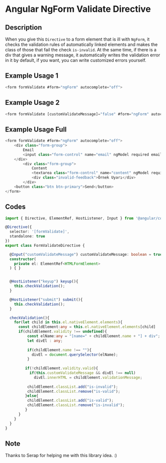 # Angular NgForm Validate Directive

## Description
When you give this ``Directive`` to a form element that is ill with ``NgForm``, it checks the validation rules of automatically linked elements and makes the class of those that fail the check ``is-invalid``. At the same time, if there is a div that gives a warning message, it automatically writes the validation error in it by default, if you want, you can write customized errors yourself.

## Example Usage 1
```typescript
<form formValidate #form="ngForm" autocomplete="off">
```

## Example Usage 2
```typescript
<form formValidate [customValidateMessage]="false" #form="ngForm" autocomplete="off">
```

## Example Usage Full
```typescript
<form formValidate #form="ngForm" autocomplete="off">
    <div class="form-group">
        Email
        <input class="form-control" name="email" ngModel required email type="email">
    </div>
        <div class="form-group">
            Content
            <textarea class="form-control" name="content" ngModel required minlength="5" cols="30" rows="10"></textarea>
            <div class="invalid-feedback">Örnek Uyarı</div>
        </div>
    <button class="btn btn-primary">Send</button>
</form>
```



## Codes
```typescript
import { Directive, ElementRef, HostListener, Input } from '@angular/core';

@Directive({
  selector: '[formValidate]',
  standalone: true
})
export class FormValidateDirective {

  @Input("customValidateMessage") customValidateMessage: boolean = true;
  constructor(
    private el: ElementRef<HTMLFormElement>
  ) { }


  @HostListener("keyup") keyup(){
    this.checkValidation();
  }

  @HostListener("submit") submit(){
    this.checkValidation();
  }

  checkValidation(){
    for(let child in this.el.nativeElement.elements){
      const childElement:any = this.el.nativeElement.elements[child]      
      if(childElement.validity !== undefined){
          const elName:any = "[name=" + childElement.name + "] + div";          
          let divEl : any;
          
          if(childElement.name !== ""){   
            divEl = document.querySelector(elName);
          }         
          
         if(!childElement.validity.valid){   
           if(this.customValidateMessage && divEl !== null)      
             divEl.innerHTML = childElement.validationMessage;
          
          childElement.classList.add("is-invalid");
          childElement.classList.remove("is-valid");
         }else{          
          childElement.classList.add("is-valid");
          childElement.classList.remove("is-invalid");
         }
      }
    }
  }
}
```

## Note
Thanks to Serap for helping me with this library idea. :) 